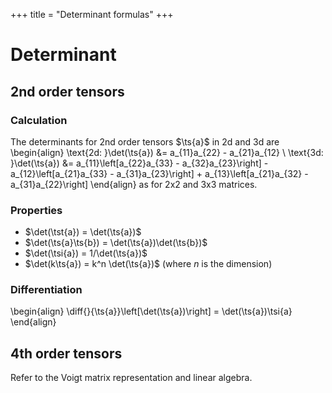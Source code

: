 +++
title = "Determinant formulas"
+++
# Determinant

## 2nd order tensors
### Calculation
The determinants for 2nd order tensors $\ts{a}$ in 2d and 3d are
\begin{align}
\text{2d: }\det(\ts{a}) &= a_{11}a_{22} - a_{21}a_{12} \\
\text{3d: }\det(\ts{a}) &= 
a_{11}\left[a_{22}a_{33} - a_{32}a_{23}\right] -
a_{12}\left[a_{21}a_{33} - a_{31}a_{23}\right] + 
a_{13}\left[a_{21}a_{32} - a_{31}a_{22}\right]
\end{align}
as for 2x2 and 3x3 matrices. 

### Properties
* $\det(\tst{a}) = \det(\ts{a})$
* $\det(\ts{a}\ts{b}) = \det(\ts{a})\det(\ts{b})$
* $\det(\tsi{a}) = 1/\det(\ts{a})$
* $\det(k\ts{a}) = k^n \det(\ts{a})$ (where $n$ is the dimension)

### Differentiation
\begin{align}
\diff{}{\ts{a}}\left[\det(\ts{a})\right] = \det(\ts{a})\tsi{a}
\end{align}


## 4th order tensors
Refer to the Voigt matrix representation and linear algebra. 